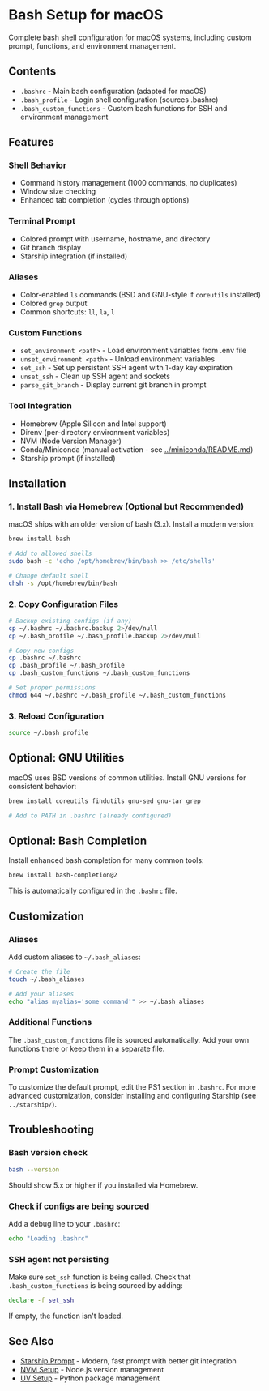 # Bash Setup for macOS

Complete bash shell configuration for macOS systems, including custom prompt, functions, and environment management.

## Contents

- `.bashrc` - Main bash configuration (adapted for macOS)
- `.bash_profile` - Login shell configuration (sources .bashrc)
- `.bash_custom_functions` - Custom bash functions for SSH and environment management

## Features

### Shell Behavior
- Command history management (1000 commands, no duplicates)
- Window size checking
- Enhanced tab completion (cycles through options)

### Terminal Prompt
- Colored prompt with username, hostname, and directory
- Git branch display
- Starship integration (if installed)

### Aliases
- Color-enabled `ls` commands (BSD and GNU-style if `coreutils` installed)
- Colored `grep` output
- Common shortcuts: `ll`, `la`, `l`

### Custom Functions
- `set_environment <path>` - Load environment variables from .env file
- `unset_environment <path>` - Unload environment variables
- `set_ssh` - Set up persistent SSH agent with 1-day key expiration
- `unset_ssh` - Clean up SSH agent and sockets
- `parse_git_branch` - Display current git branch in prompt

### Tool Integration
- Homebrew (Apple Silicon and Intel support)
- Direnv (per-directory environment variables)
- NVM (Node Version Manager)
- Conda/Miniconda (manual activation - see [../miniconda/README.md](../miniconda/README.md))
- Starship prompt (if installed)

## Installation

### 1. Install Bash via Homebrew (Optional but Recommended)

macOS ships with an older version of bash (3.x). Install a modern version:

```bash
brew install bash

# Add to allowed shells
sudo bash -c 'echo /opt/homebrew/bin/bash >> /etc/shells'

# Change default shell
chsh -s /opt/homebrew/bin/bash
```

### 2. Copy Configuration Files

```bash
# Backup existing configs (if any)
cp ~/.bashrc ~/.bashrc.backup 2>/dev/null
cp ~/.bash_profile ~/.bash_profile.backup 2>/dev/null

# Copy new configs
cp .bashrc ~/.bashrc
cp .bash_profile ~/.bash_profile
cp .bash_custom_functions ~/.bash_custom_functions

# Set proper permissions
chmod 644 ~/.bashrc ~/.bash_profile ~/.bash_custom_functions
```

### 3. Reload Configuration

```bash
source ~/.bash_profile
```

## Optional: GNU Utilities

macOS uses BSD versions of common utilities. Install GNU versions for consistent behavior:

```bash
brew install coreutils findutils gnu-sed gnu-tar grep

# Add to PATH in .bashrc (already configured)
```

## Optional: Bash Completion

Install enhanced bash completion for many common tools:

```bash
brew install bash-completion@2
```

This is automatically configured in the `.bashrc` file.

## Customization

### Aliases

Add custom aliases to `~/.bash_aliases`:

```bash
# Create the file
touch ~/.bash_aliases

# Add your aliases
echo "alias myalias='some command'" >> ~/.bash_aliases
```

### Additional Functions

The `.bash_custom_functions` file is sourced automatically. Add your own functions there or keep them in a separate file.

### Prompt Customization

To customize the default prompt, edit the PS1 section in `.bashrc`. For more advanced customization, consider installing and configuring Starship (see `../starship/`).

## Troubleshooting

### Bash version check
```bash
bash --version
```

Should show 5.x or higher if you installed via Homebrew.

### Check if configs are being sourced
Add a debug line to your `.bashrc`:
```bash
echo "Loading .bashrc"
```

### SSH agent not persisting
Make sure `set_ssh` function is being called. Check that `.bash_custom_functions` is being sourced by adding:
```bash
declare -f set_ssh
```

If empty, the function isn't loaded.

## See Also

- [Starship Prompt](../starship/) - Modern, fast prompt with better git integration
- [NVM Setup](../nvm/) - Node.js version management
- [UV Setup](../uv/) - Python package management